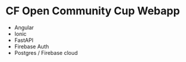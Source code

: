 # CF Open Community Cup Webapp

- Angular
- Ionic
- FastAPI
- Firebase Auth
- Postgres / Firebase cloud
